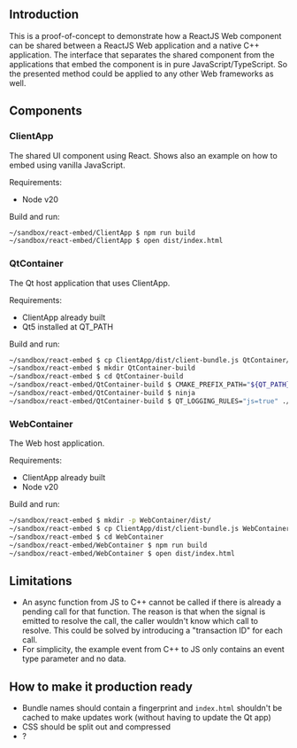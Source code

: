 
## Introduction

This is a proof-of-concept to demonstrate how a ReactJS Web component can be shared between a ReactJS Web application and a native C++ application.
The interface that separates the shared component from the applications that embed the component is in pure JavaScript/TypeScript. So the presented method could be applied to any other Web frameworks as well.

## Components

### ClientApp

The shared UI component using React. Shows also an example on how to embed using vanilla JavaScript.

Requirements:
* Node v20

Build and run:
```bash
~/sandbox/react-embed/ClientApp $ npm run build
~/sandbox/react-embed/ClientApp $ open dist/index.html
```

### QtContainer

The Qt host application that uses ClientApp.

Requirements:
* ClientApp already built
* Qt5 installed at QT_PATH

Build and run:
```bash
~/sandbox/react-embed $ cp ClientApp/dist/client-bundle.js QtContainer/
~/sandbox/react-embed $ mkdir QtContainer-build
~/sandbox/react-embed $ cd QtContainer-build
~/sandbox/react-embed/QtContainer-build $ CMAKE_PREFIX_PATH="${QT_PATH}/lib/cmake/Qt5" cmake -G Ninja ../QtContainer
~/sandbox/react-embed/QtContainer-build $ ninja
~/sandbox/react-embed/QtContainer-build $ QT_LOGGING_RULES="js=true" ./QtContainer
```

### WebContainer

The Web host application.

Requirements:
* ClientApp already built
* Node v20

Build and run:
```bash
~/sandbox/react-embed $ mkdir -p WebContainer/dist/
~/sandbox/react-embed $ cp ClientApp/dist/client-bundle.js WebContainer/dist/
~/sandbox/react-embed $ cd WebContainer
~/sandbox/react-embed/WebContainer $ npm run build
~/sandbox/react-embed/WebContainer $ open dist/index.html
```

## Limitations
* An async function from JS to C++ cannot be called if there is already a pending call for that function.
The reason is that when the signal is emitted to resolve the call, the caller wouldn't know which call to resolve.
This could be solved by introducing a "transaction ID" for each call.
* For simplicity, the example event from C++ to JS only contains an event type parameter and no data.

## How to make it production ready
* Bundle names should contain a fingerprint and `index.html` shouldn't be cached to make updates work (without having to update the Qt app)
* CSS should be split out and compressed
* ?

